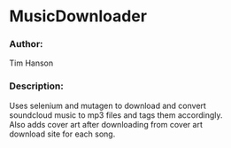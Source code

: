 # MusicDownloader

### Author:
Tim Hanson                                                                                                                                
### Description:
Uses selenium and mutagen to download and convert     
soundcloud music to mp3 files and tags them accordingly.    
Also adds cover art after downloading from cover art        
download site for each song.                                

